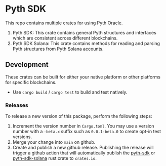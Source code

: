 # Pyth SDK

This repo contains multiple crates for using Pyth Oracle.
1. Pyth SDK: This crate contains general Pyth structures and interfaces which are consistent across different blockchains.
2. Pyth SDK Solana: This crate contains methods for reading and parsing Pyth structures from Pyth Solana accounts.

## Development

These crates can be built for either your native platform or other platforms for specific blockchains.
- Use `cargo build` / `cargo test` to build and test natively.

### Releases

To release a new version of this package, perform the following steps:

1. Increment the version number in `Cargo.toml`.
   You may use a version number with a `-beta.x` suffix such as `0.0.1-beta.0` to create opt-in test versions.
2. Merge your change into `main` on github.
3. Create and publish a new github release.
   Publishing the release will trigger a github action that will automatically publish the [pyth-sdk](https://crates.io/crates/pyth-sdk) or [pyth-sdk-solana](https://crates.io/crates/pyth-sdk-solana) rust crate to `crates.io`.
